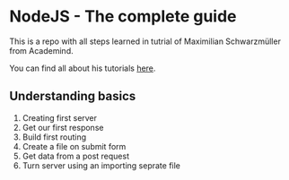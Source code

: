 # NodeJS - The complete guide

This is a repo with all steps learned in tutrial of Maximilian Schwarzmüller from Academind.

You can find all about his tutorials [here](https://www.udemy.com/user/academind/).

## Understanding basics

1. Creating first server
2. Get our first response
3. Build first routing
4. Create a file on submit form
5. Get data from a post request
6. Turn server using an importing seprate file
